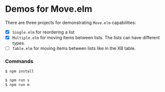 # Demos for Move.elm

There are three projects for demonstrating `Move.elm` capabilities:

-   [x] `Single.elm` for reordering a list
-   [x] `Multiple.elm` for moving items between lists. The lists can have different types.
-   [ ] `Table.elm` for moving items between lists like in the XB table.

### Commands

```bash
$ npm install

$ npm run s
$ npm run m
```
